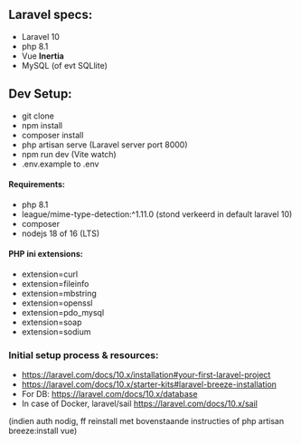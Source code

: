 ## Laravel specs:
- Laravel 10
- php 8.1
- Vue **Inertia**
- MySQL (of evt SQLlite)

## Dev Setup:
- git clone
- npm install
- composer install
- php artisan serve (Laravel server port 8000)
- npm run dev (Vite watch)
- .env.example to .env

#### Requirements: 
- php 8.1
- league/mime-type-detection:^1.11.0 (stond verkeerd in default laravel 10)
- composer
- nodejs 18 of 16 (LTS)

#### PHP ini extensions:
- extension=curl
- extension=fileinfo
- extension=mbstring
- extension=openssl
- extension=pdo_mysql
- extension=soap
- extension=sodium

### Initial setup process & resources:
- https://laravel.com/docs/10.x/installation#your-first-laravel-project
- https://laravel.com/docs/10.x/starter-kits#laravel-breeze-installation
- For DB: https://laravel.com/docs/10.x/database
- In case of Docker, laravel/sail https://laravel.com/docs/10.x/sail

(indien auth nodig, ff reinstall met bovenstaande instructies of php artisan breeze:install vue)
